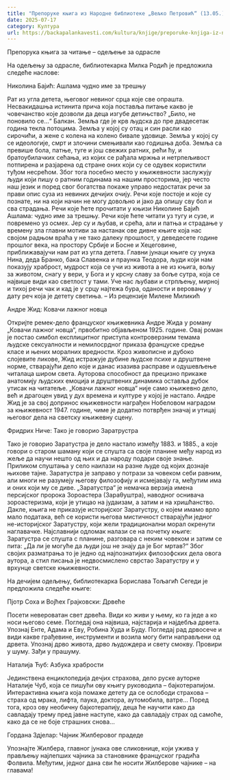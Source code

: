 ```yaml
---
title: "Препоруке књига из Народне библиотеке „Вељко Петровић“ (13.05.)"
date: 2025-07-17
category: Култура
url: https://backapalankavesti.com/kultura/knjige/preporuke-knjiga-iz-narodne-biblioteke-veljko-petrovic-13-05/
---
```


Препорука књига за читање – одељење за одрасле

На одељењу за одрасле, библиотекарка Милка Родић је предложила следеће наслове:

Николина Бајић: Ашлама чудно име за трешњу

Рат из угла детета, његовог невиног срца које све опрашта. Несвакидашња истинита прича која поставља питање какво је човечанство које дозволи да деца изгубе детињство? „Било, не поновило се…“ Балкан. Земља где је крв људска до пре двадесетак година текла потоцима. Земља у којој су отац и син расли као сирочићи, а жене с колена на колено бивале удовице. Земља у којој су се идеологије, смрт и злочини смењивали као годишња доба. Земља са превише бола, патње, туге и још свежих ратних, рећи ћу, и братоубилачких сећања, из којих се рађала мржња и нетрпељивост потпирена и разјарена од стране оних који су се одувек користили туђом несрећом. Због тога посебно место у књижевности заслужују људи који пишу о ратним годинама на нашим просторима, јер често наш језик и поред свог богатства покаже управо недостатак речи за прави опис суза из невиних дечијих очију. Речи које постоје и које су познате, ни на који начин не могу довољно и јако да опишу сву бол и сва страдања. Речи које ћете прочитати у књизи Николине Бајић Ашлама: чудно име за трешњу. Речи које ћете читати уз тугу и сузе, и повремено уз осмех. Јер су и љубав, и срећа, али и патња и страдање у времену зла главни мотиви за настанак ове дивне књиге која нас својом радњом враћа у не тако далеку прошлост, у деведесете године прошлог века, на простору Србије и Босне и Хецеговине, приближавајучи нам рат из угла детета. Главни јунаци књиге су унука Нина, деда Бранко, бака Славенка и праунка Теодора, људи који нам показују храброст, мудрост која се учи из живота а не из књига, вољу за животом, снагу у вери, у Бога и у крсну славу за боље сутра, која се највише види као светлост у тами. Уче нас љубави и стрпљењу, мирној и тихој речи чак и кад је у срцу најтежа бура, оданости и веровању у дату реч која је детету светиња. – Из рецензије Милене Миликић

Андре Жид: Ковачи лажног новца

Откријте ремек-дело француског књижевника Андре Жида у роману „Ковачи лажног новца“, првобитно објављеном 1925. године. Овај роман је постао симбол експлицитног приступа контроверзним темама људске сексуалности и немилосрдног приказа француске средње класе и њених моралних вредности. Кроз живописне и дубоко слојевите ликове, Жид истражује дубине људске психе и друштвене норме, стварајући дело које и данас изазива расправе и одушевљење читалаца широм света. Ауторова способност да прецизно прикаже анатомију људских емоција и друштвених динамика оставља дубок утисак на читатеље. „Ковачи лажног новца“ није само књижевно дело, већ и драгоцен увид у дух времена и културе у којој је настало. Андре Жид је за свој допринос књижевности награђен Нобеловом наградом за књижевност 1947. године, чиме је додатно потврђен значај и утицај његовог дела на светску књижевну сцену.

Фридрих Ниче: Тако је говорио Заратрустра

Тако је говорио Заратустра је дело настало између 1883. и 1885., а које говори о старом шаману који се спушта са своје планине међу народ из жеље да научи нешто од њих и да народу подари своје знање. Приликом спуштања у село наилази на разне људе од којих дознаје њихове тајне. Заратустра је заправо у потрази за човеком себи равним, али многи не разумеју његову филозофију и исмејавају га, међутим има и оних који му се диве. „Заратустра“ је немачка верзија имена персијског пророка Зороастера (Зараθуштра), наводног оснивача зороастеризма, који је утицао на јудаизам, а затим и на хришћанство. Дакле, књига не приказује историјског Заратустру, о којем имамо врло мало података, већ се користи његова мистичност стварајући једног не-историјског Заратустру, који жели традиционални морал окренути наглавачке. Најславнији одломак налази се на почетку књиге: Заратустра се спушта с планине, разговара с неким човеком и затим се пита: „Да ли је могуће да људи још не знају да је Бог мртав?“ Због својих разматрања то је једно од најпознатијих филозофских дела овога аутора, а стил писања је недвосмислено сврстао Заратустру и у врхунце светске књижевности.

На дечијем одељењу, библиотекарка Борислава Тољагић Сегеди је предложила следеће књиге:

Пјотр Соха и Војћех Грајковски: Дрвеће

Посети невероватан свет дрвећа. Види ко живи у њeму, ко га једе а ко носи његово семе. Погледај она највиша, најстарија и најдебља дрвета. Упознај Енте, Адама и Еву, Робина Худа и Буду. Погледај рад дрвосече и види какве грађевине, инструменти и возила могу бити направљени од дрвета. Упознај дрво живота, дрво људождера и свету смокву. Провири у шуму. Зађи у прашуму.

Наталија Ћуб: Азбука храбрости

Јединствена енциклопедија дечјих страхова, дело руске ауторке Наталије Чуб, која се пишући ову књигу руководила – бајкотерапијом. Интерактивна књига која помаже детету да се ослободи страхова – страха од мрака, лифта, паука, доктора, аутомобила, ватре… Поред тога, кроз ову необичну бајкотерапију, деца ће научити како да савладају трему пред јавне наступе, како да савладају страх од самоће, како да се не боје страшних снова…

Гордана Здјелар: Чајник Жилберовог прадеде

Упознајте Жилбера, главног јунака ове сликовнице, који ужива у прављењу најлепших чајника за становнике француског градића Фолвила. Међутим, једног дана сви ће носити Жилберове чајнике – на главама!

